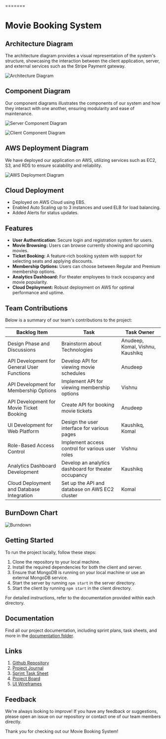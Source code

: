 
=======
# Movie Booking System 


## Architecture Diagram

The architecture diagram provides a visual representation of the system's structure, showcasing the interaction between the client application, server, and external services such as the Stripe Payment gateway.

![Architecture Diagram](/images/movie_booking_system_architecture.png)

## Component Diagram

Our component diagrams illustrates the components of our system and how they interact with one another, ensuring modularity and ease of maintenance.

![Server Component Diagram](/images/server_component.png)

![Client Component Diagram](/images/client_component.png)

## AWS Deployment Diagram

We have deployed our application on AWS, utilizing services such as EC2, S3, and RDS to ensure scalability and reliability.

![AWS Deployment Diagram](/images/AWSDeploymentDiag.png)

## Cloud Deployment

- Deployed on AWS Cloud using EBS.
- Enabled Auto Scaling up to 3 instances and used ELB for load balancing.
- Added Alerts for status updates.

## Features

- **User Authentication:** Secure login and registration system for users.
- **Movie Browsing:** Users can browse currently showing and upcoming movies.
- **Ticket Booking:** A feature-rich booking system with support for selecting seats and applying discounts.
- **Membership Options:** Users can choose between Regular and Premium membership options.
- **Analytics Dashboard:** For theater employees to track occupancy and movie popularity.
- **Cloud Deployment:** Robust deployment on AWS for optimal performance and uptime.

## Team Contributions

Below is a summary of our team's contributions to the project:

| Backlog Item                               | Task                                                 | Task Owner                       |
| ------------------------------------------ | ---------------------------------------------------- | -------------------------------- |
| Design Phase and Discussions               | Brainstorm about Technologies                        | Anudeep, Komal, Vishnu, Kaushikq |
| API Development for General User Functions | Develop API for viewing movie schedules              | Anudeep                          |
| API Development for Membership Options     | Implement API for viewing membership options         | Vishnu                           |
| API Development for Movie Ticket Booking   | Create API for booking movie tickets                 | Anudeep                          |
| UI Development for Web Platform            | Design the user interface for various pages          | Kaushikq, Komal                  |
| Role-Based Access Control                  | Implement access control for various user roles      | Vishnu                           |
| Analytics Dashboard Development            | Develop an analytics dashboard for theater occupancy | Kaushikq                         |
| Cloud Deployment and Database Integration  | Set up the API and database on AWS EC2 cluster       | Komal                            |

## BurnDown Chart

![Burndown](/images/burndown.png)

## Getting Started

To run the project locally, follow these steps:

1. Clone the repository to your local machine.
2. Install the required dependencies for both the client and server.
3. Ensure that MongoDB is running on your local machine or use an external MongoDB service.
4. Start the server by running `npm start` in the server directory.
5. Start the client by running `npm start` in the client directory.

For detailed instructions, refer to the documentation provided within each directory.

## Documentation

Find all our project documentation, including sprint plans, task sheets, and more in the [documentation folder](/documentation/).

## Links

1. [Github Repository](https://github.com/gopinathsjsu/teamproject-agile-wizards)
2. [Project Journal](/documentation/CMPE202-AGWIZ-JOURNAL.pdf)
3. [Sprint Task Sheet](/documentation/Agile%20Wizards%20Sprint%20Sheet.xlsx)
4. [Project Board](/documentation/project_board/)
5. [UI Wireframes](/documentation/AGILEWIZARDS-WIREFRAMES.pdf)

## Feedback

We're always looking to improve! If you have any feedback or suggestions, please open an issue on our repository or contact one of our team members directly.

Thank you for checking out our Movie Booking System!


